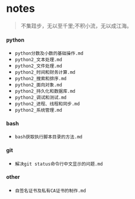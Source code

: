 # notes
>不集跬步，无以至千里;不积小流，无以成江海。 

#### python
* `python分数及小数的基础操作.md`
* `python2_文本处理.md`
* `python2_文件处理.md`
* `python2_时间和财务计算.md`
* `python2_搜索和排序.md`
* `python2_面向对象.md`
* `python2_持久化和数据库.md`
* `python2_调试和测试.md`
* `python2_进程、线程和同步.md`
* `python2_系统管理.md`

#### bash
* `bash获取执行脚本目录的方法.md`

#### git
* `解决git status命令行中文显示的问题.md`

#### other
* `自签名证书及私有CA证书的制作.md`
